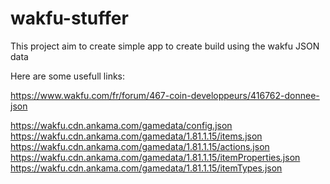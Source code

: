 # wakfu-stuffer

This project aim to create simple app to create build using the wakfu JSON data

Here are some usefull links:

https://www.wakfu.com/fr/forum/467-coin-developpeurs/416762-donnee-json  

https://wakfu.cdn.ankama.com/gamedata/config.json  
https://wakfu.cdn.ankama.com/gamedata/1.81.1.15/items.json  
https://wakfu.cdn.ankama.com/gamedata/1.81.1.15/actions.json  
https://wakfu.cdn.ankama.com/gamedata/1.81.1.15/itemProperties.json  
https://wakfu.cdn.ankama.com/gamedata/1.81.1.15/itemTypes.json
